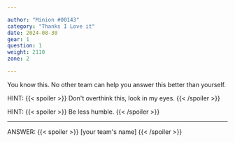 ```yaml
---

author: "Minion #00143"
category: "Thanks I Love it"
date: 2024-08-30
gear: 1
question: 1
weight: 2110
zone: 2

---
```


You know this. No other team can help you answer this better than yourself.

HINT: {{< spoiler >}} Don't overthink this, look in my eyes. {{< /spoiler >}}

HINT: {{< spoiler >}} Be less humble. {{< /spoiler >}}

---

ANSWER: {{< spoiler >}} [your team's name] {{< /spoiler >}}

